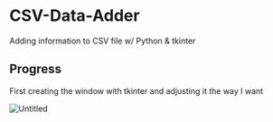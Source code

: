 # CSV-Data-Adder
Adding information to CSV file w/ Python &amp; tkinter

## Progress

First creating the window with tkinter and adjusting it the way I want  

![Untitled](https://github.com/user-attachments/assets/7e829cd9-4053-45ef-a42f-a55efa59b08f)
